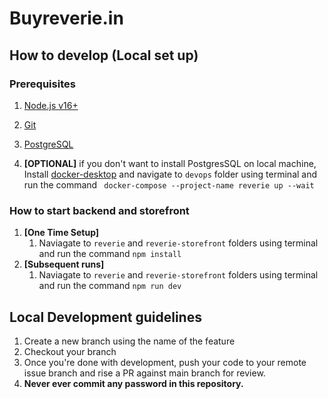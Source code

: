 # Buyreverie.in

## How to develop (Local set up)

### Prerequisites
1. [Node.js v16+](https://docs.medusajs.com/development/backend/prepare-environment#nodejs)

2. [Git](https://docs.medusajs.com/development/backend/prepare-environment#git)
3. [PostgreSQL](https://docs.medusajs.com/development/backend/prepare-environment#postgresql)
4. **[OPTIONAL]** if you don't want to install PostgresSQL on local machine, Install [docker-desktop](https://docs.docker.com/desktop/install/mac-install/) and navigate to `devops` folder using terminal and run the command ` docker-compose --project-name reverie up --wait`

### How to start backend and storefront
1. **[One Time Setup]** 
   1. Naviagate to `reverie` and `reverie-storefront` folders using terminal and run the command `npm install`
2. **[Subsequent runs]**
   1. Naviagate to `reverie` and `reverie-storefront` folders using terminal and run the command `npm run dev`

## Local Development guidelines
1. Create a new branch using the name of the feature
2. Checkout your branch
3. Once you're done with development, push your code to your remote issue branch and rise a PR against main branch for review.
4. **Never ever commit any password in this repository.**
